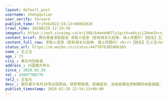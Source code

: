 ```yaml
---
layout: default_post
username: shengqutian
user_verify: forward
publish_time: FriFeb2822:54:13+08002020
crawl_time: 20200229-12:29:30
imageurl: https://wx3.sinaimg.cn/orj360/bdeee007ly1gcchvo0cyij20om1hcnj2.jpg,https://wx1.sinaimg.cn/orj360/bdeee007ly1gcchvx37z8j21hc0ome3c.jpg,https://wx1.sinaimg.cn/orj360/bdeee007ly1gcchw111znj21hc0omx20.jpg,https://wx1.sinaimg.cn/orj360/bdeee007ly1gcchw42ayrj21hc0omkeg.jpg
content_brief: 肺炎患者求助超话 求助人信息（若有相关化验单，请上传图片）【姓名】王义玉【年龄】73【所在城市】黄石市阳新县【所在小区、社区】兴国镇大桥头【患病时间】2020.02.26【联系方式】15897780776【其他紧急联系人】王宝元【病情描述】我外婆于本月26号出现尿血，排尿憋胀感，尿痛症状，当地 ...全文
content_full_raw: 求助人信息（若有相关化验单，请上传图片）<br/>【姓名】王义玉<br/>【年龄】73<br/>【所在城市】黄石市阳新县<br/>【所在小区、社区】兴国镇大桥头<br/>【患病时间】2020.02.26<br/>【联系方式】15897780776<br/>【其他紧急联系人】王宝元<br/>【病情描述】我外婆于本月26号出现尿血，排尿憋胀感，尿痛症状，当地疫情在控制期间未能就医。口服三金片，头孢克肟颗粒三天，今天还是有血尿。带去附近医院检查B超，发现膀胱上有新生物，医生高度怀疑有膀胱癌以及尿道癌，建议做膀胱镜检查确诊病情。当地医院未能开设临时门诊所有科室全力抗冠，建议往上级医院检查确诊。跪求武汉医院能帮忙检查确诊病情。实属无奈，病情分秒必争，希望能尽快安排检查确诊<adata-url="http://t.cn/RxkSvfe"href="http://weibo.com/p/1001018008642022200000000"data-hide=""><spanclass='url-icon'><imgstyle='width:1rem;height:1rem'src='https://h5.sinaimg.cn/upload/2015/09/25/3/timeline_card_small_location_default.png'></span><spanclass="surl-text">黄石·阳新县</span></a>
status_url: https://m.weibo.cn/status/4477076385906365
name_: 王义玉
age_: 73
city_: 黄石市阳新县
address_: 兴国镇大桥头
since_: 2020.02.26
tel_: 15897780776
tel2_: 王宝元
desc_: 我外婆于本月26号出现尿血，排尿憋胀感，尿痛症状，当地疫情在控制期间未能就医。口服三金片，头孢克肟颗粒三天，今天还是有血尿。带去附近医院检查B超，发现膀胱上有新生物，医生高度怀疑有膀胱癌以及尿道癌，建议做膀胱镜检查确诊病情。当地医院未能开设临时门诊所有科室全力抗冠，建议往上级医院检查确诊。跪求武汉医院能帮忙检查确诊病情。实属无奈，病情分秒必争，希望能尽快安排检查确诊<adata-url="http//t.cn/RxkSvfe"href="http//weibo.com/p/1001018008642022200000000"data-hide=""><spanclass='url-icon'><imgstyle='width1rem;height1rem'src='https//h5.sinaimg.cn/upload/2015/09/25/3/timeline_card_small_location_default.png'></span><spanclass="surl-text">黄石·阳新县</span></a>
publish_timestamp: 2020-02-28 22:54:13+08:00
---
```

